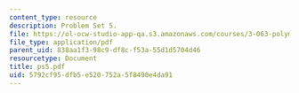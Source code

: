 ```yaml
---
content_type: resource
description: Problem Set 5.
file: https://ol-ocw-studio-app-qa.s3.amazonaws.com/courses/3-063-polymer-physics-spring-2007/5792cf95dfb5e520752a5f8490e4da91_ps5.pdf
file_type: application/pdf
parent_uid: 838aa1f3-98c9-df8c-f53a-55d1d5704d46
resourcetype: Document
title: ps5.pdf
uid: 5792cf95-dfb5-e520-752a-5f8490e4da91
---
```

